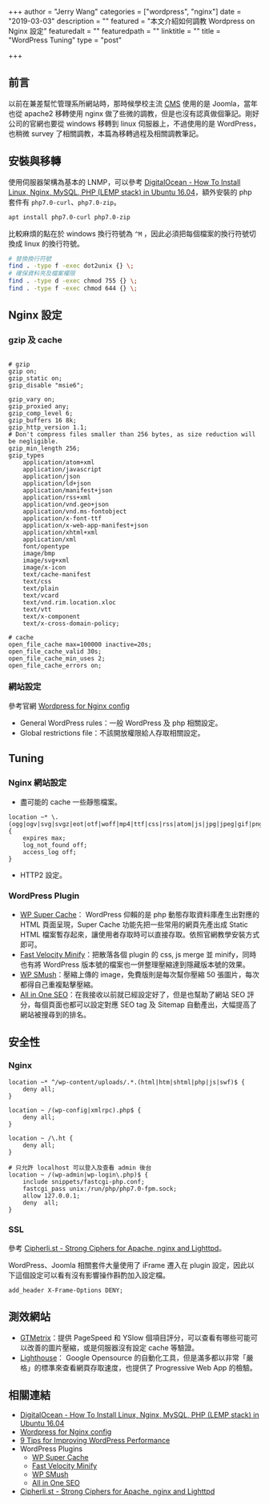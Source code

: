 +++
author = "Jerry Wang"
categories = ["wordpress", "nginx"]
date = "2019-03-03"
description = ""
featured = "本文介紹如何調教 Wordpress on Nginx 設定"
featuredalt = ""
featuredpath = ""
linktitle = ""
title = "WordPress Tuning"
type = "post"

+++

## 前言

以前在兼差幫忙管理系所網站時，那時候學校主流 [CMS](https://en.wikipedia.org/wiki/Content_management_system ) 使用的是 Joomla，當年也從 apache2 移轉使用 nginx 做了些微的調教，但是也沒有認真做個筆記。剛好公司的官網也要從 windows 移轉到 linux 伺服器上，不過使用的是 WordPress，也稍微 survey 了相關調教，本篇為移轉過程及相關調教筆記。

## 安裝與移轉

使用伺服器架構為基本的 LNMP，可以參考 [DigitalOcean - How To Install Linux, Nginx, MySQL, PHP (LEMP stack) in Ubuntu 16.04](https://www.digitalocean.com/community/tutorials/how-to-install-linux-nginx-mysql-php-lemp-stack-in-ubuntu-16-04)，額外安裝的 php 套件有 `php7.0-curl`、`php7.0-zip`。

```bash
apt install php7.0-curl php7.0-zip
```

比較麻煩的點在於 windows 換行符號為 `^M` ，因此必須把每個檔案的換行符號切換成 linux 的換行符號。

```bash
# 替換換行符號
find . -type f -exec dot2unix {} \;
# 確保資料夾及檔案權限
find . -type d -exec chmod 755 {} \;
find . -type f -exec chmod 644 {} \;
```

## Nginx 設定

### gzip 及 cache

```nginx

# gzip
gzip on;
gzip_static on;
gzip_disable "msie6";

gzip_vary on;
gzip_proxied any;
gzip_comp_level 6;
gzip_buffers 16 8k;
gzip_http_version 1.1;
# Don't compress files smaller than 256 bytes, as size reduction will be negligible.
gzip_min_length 256;
gzip_types
    application/atom+xml
    application/javascript
    application/json
    application/ld+json
    application/manifest+json
    application/rss+xml
    application/vnd.geo+json
    application/vnd.ms-fontobject
    application/x-font-ttf
    application/x-web-app-manifest+json
    application/xhtml+xml
    application/xml
    font/opentype
    image/bmp
    image/svg+xml
    image/x-icon
    text/cache-manifest
    text/css
    text/plain
    text/vcard
    text/vnd.rim.location.xloc
    text/vtt
    text/x-component
    text/x-cross-domain-policy;

# cache
open_file_cache max=100000 inactive=20s;
open_file_cache_valid 30s;
open_file_cache_min_uses 2;
open_file_cache_errors on;
```

### 網站設定

參考官網 [Wordpress for Nginx config](https://codex.wordpress.org/Nginx)

- General WordPress rules：一般 WordPress 及 php 相關設定。
- Global restrictions file：不該開放權限給人存取相關設定。

## Tuning

### Nginx 網站設定

* 盡可能的 cache 一些靜態檔案。

```nginx
location ~* \.(ogg|ogv|svg|svgz|eot|otf|woff|mp4|ttf|css|rss|atom|js|jpg|jpeg|gif|png|ico|zip|tgz|gz|rar|bz2|doc|xls|exe|ppt|tar|mid|midi|wav|bmp|rtf)$ {
    expires max;
    log_not_found off;
    access_log off;
}
```

* HTTP2 設定。

### WordPress Plugin

* [WP Super Cache](https://wordpress.org/plugins/wp-super-cache/)： WordPress 仰賴的是 php 動態存取資料庫產生出對應的 HTML 頁面呈現，Super Cache 功能先把一些常用的網頁先產出成 Static HTML 檔案暫存起來，讓使用者存取時可以直接存取。依照官網教學安裝方式即可。
* [Fast Velocity Minify](https://wordpress.org/plugins/fast-velocity-minify/)：把散落各個 plugin 的 css, js merge 並 minify，同時也有將 WordPress 版本號的檔案也一併整理壓縮達到隱藏版本號的效果。
* [WP SMush](https://wordpress.org/plugins/wp-smushit/)：壓縮上傳的 image，免費版則是每次幫你壓縮 50 張圖片，每次都得自己重複點擊壓縮。
* [All in One SEO](https://tw.wordpress.org/plugins/all-in-one-seo-pack/)：在我接收以前就已經設定好了，但是也幫助了網站 SEO 評分，每個頁面也都可以設定對應 SEO tag 及 Sitemap 自動產出，大幅提高了網站被搜尋到的排名。

## 安全性

### Nginx

```nginx
location ~* ^/wp-content/uploads/.*.(html|htm|shtml|php|js|swf)$ {
    deny all;
}

location ~ /(wp-config|xmlrpc).php$ {
    deny all;
}

location ~ /\.ht {
    deny all;
}

# 只允許 localhost 可以登入及查看 admin 後台
location ~ /(wp-admin|wp-login\.php)$ {
    include snippets/fastcgi-php.conf;
    fastcgi_pass unix:/run/php/php7.0-fpm.sock;
    allow 127.0.0.1;
    deny  all;
}
```

### SSL

參考 [Cipherli.st - Strong Ciphers for Apache, nginx and Lighttpd](https://cipherli.st/)。

 WordPress、Joomla 相關套件大量使用了 iFrame 遷入在 plugin 設定，因此以下這個設定可以看有沒有影響操作斟酌加入設定檔。
```
add_header X-Frame-Options DENY;
```

## 測效網站

* [GTMetrix](https://gtmetrix.com/)：提供 PageSpeed 和 YSlow 個項目評分，可以查看有哪些可能可以改善的圖片壓縮，或是伺服器沒有設定 cache 等驗證。
* [Lighthouse](https://developers.google.com/web/tools/lighthouse/)： Google Opensource 的自動化工具，但是滿多都以非常「嚴格」的標準來查看網頁存取速度，也提供了 Progressive Web App 的檢驗。

## 相關連結

* [DigitalOcean - How To Install Linux, Nginx, MySQL, PHP (LEMP stack) in Ubuntu 16.04](https://www.digitalocean.com/community/tutorials/how-to-install-linux-nginx-mysql-php-lemp-stack-in-ubuntu-16-04)
* [Wordpress for Nginx config](https://codex.wordpress.org/Nginx)
* [9 Tips for Improving WordPress Performance](https://www.nginx.com/blog/9-tips-for-improving-wordpress-performance-with-nginx/)
* WordPress Plugins
    * [WP Super Cache](https://wordpress.org/plugins/wp-super-cache/)
    * [Fast Velocity Minify](https://wordpress.org/plugins/fast-velocity-minify/)
    * [WP SMush](https://wordpress.org/plugins/wp-smushit/)
    * [All in One SEO](https://tw.wordpress.org/plugins/all-in-one-seo-pack/)
* [Cipherli.st - Strong Ciphers for Apache, nginx and Lighttpd](https://cipherli.st/)
